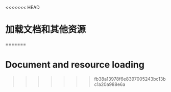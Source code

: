 <<<<<<< HEAD
# 加载文档和其他资源
=======

# Document and resource loading
>>>>>>> fb38a13978f6e8397005243bc13bc1a20a988e6a
